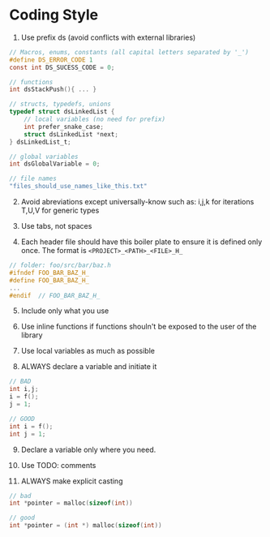 # Coding Style

1. Use prefix ds (avoid conflicts with external libraries)
```c
// Macros, enums, constants (all capital letters separated by '_')
#define DS_ERROR_CODE 1
const int DS_SUCESS_CODE = 0;

// functions
int dsStackPush(){ ... }

// structs, typedefs, unions
typedef struct dsLinkedList {
    // local variables (no need for prefix)
    int prefer_snake_case;
    struct dsLinkedList *next;
} dsLinkedList_t;

// global variables
int dsGlobalVariable = 0;

// file names
"files_should_use_names_like_this.txt"
```

2. Avoid abreviations except universally-know such as:
    i,j,k for iterations
    T,U,V for generic types

3. Use tabs, not spaces

4. Each header file should have this boiler plate to ensure
    it is defined only once. The format is `<PROJECT>_<PATH>_<FILE>_H_` 
```c
// folder: foo/src/bar/baz.h
#ifndef FOO_BAR_BAZ_H_
#define FOO_BAR_BAZ_H_
...
#endif  // FOO_BAR_BAZ_H_ 
```

5. Include only what you use

6. Use inline functions if functions shouln't be exposed
    to the user of the library 

7. Use local variables as much as possible

8. ALWAYS declare a variable and initiate it
```c
// BAD 
int i,j;
i = f();
j = 1;

// GOOD
int i = f();
int j = 1;
```

9. Declare a variable only where you need.

10. Use TODO: comments

11. ALWAYS make explicit casting
```c
// bad
int *pointer = malloc(sizeof(int))

// good
int *pointer = (int *) malloc(sizeof(int))
```
